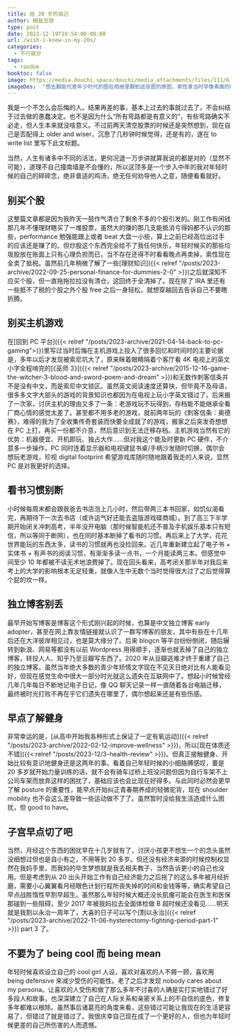 ```yaml
---
title: 给 20 岁的自己
author: 椒盐豆豉
type: post
date: 2023-12-19T18:54:00-08:00
url: /wish-i-knew-in-my-20s/
categories:
  - 不行就分
tags:
  - random
booktoc: false
image: https://media.douchi.space/douchi/media_attachments/files/111/610/548/359/005/740/original/0bf4a394878a2bd3.png
imageDes:  "想去翻能代表年少时代的图在相册里翻到这张图的原图，索性拿当时学像素画的时候画的复刻版纪念图来当题图吧"
---
```


我是一个不怎么会后悔的人。结果再差的事，基本上过去的事就过去了，不会纠结于过去做的愚蠢决定。也不是因为什么“所有弯路都是有意义的”，有些弯路确实不必走，但人生本来就没啥意义。不过前两天清空股票的时候还是突然想到，现在自己是否配得上 older and wiser，沉思了几秒钟时候觉得，还是有的，遂在 to write list 里写下此文标题。

当然，人生有诸多中不同的活法，更何况退一万步讲就算我说的都是对的（显然不可能），道理不自己撞南墙是不会懂的，所以这顶多是一个步入中年的我对年轻时候的自己的碎碎念，绝非普适的鸡汤，绝无任何劝导他人之意，随便看看就好。

<!--more-->

## 别买个股
这整篇文章都是因为我昨天一鼓作气清仓了剩余不多的个股引发的。刚工作有闲钱那几年不懂理财瞎买了一堆股票，虽然大的赚的那几支能抵消亏得妈都不认识的那些，performance 勉强能跟上或者 beat 大盘一小些，算上之前已经高位出过手的应该还是赚了的。但炒股这个东西完全给不了我任何快乐，年轻时候买的那些垃圾股放在账面上只有心理负担而已，当不存在还得不时看看晚点再卖掉，索性现在全卖了抵税。虽然前几年稍微了解了一些[理财知识]({{< relref "/posts/2023-archive/2022-09-25-personal-finance-for-dummies-2-0" >}})之后就深知不应买个股，但一直拖拖拉拉没有清仓，这回终于全清掉了。现在除了 IRA 里还有一些抵不了税的个股之外个股 free 之后一身轻松，就想穿越回去告诉自己不要瞎折腾。

## 别买主机游戏
在[回到 PC 平台]({{< relref "/posts/2023-archive/2021-04-14-back-to-pc-gaming">}})里写过当时后悔在主机游戏上投入了很多回忆和时间时的主要论据是，多年以后才发现被索尼坑大了，原来眯着眼睛隔着个客厅看 4K 电视上的英文小字全程啃完的[《巫师 3》]({{< relref "/posts/2023-archive/2015-12-16-game-the-witcher-3-blood-and-sword-poem-and-dream" >}})和无数作刺客信条并不是没有中文，而是索尼中文锁区。虽然英文阅读速度还算快，但毕竟不及母语，很多多文字大部头的游戏的背景知识也都因为在电视上玩小字英文错过了。后来搬了一次家，讨厌主机的理由又多了一条：老游戏玩不玩得到，存档能不能继承全看厂商心情的感觉太差了。甚至都不用多老的游戏，就前两年玩的《刺客信条：奥德赛》，难得的我为了全收集传奇套装而快要全成就了的游戏，搬家之后突发奇想想在 PC 上打，再买一份都不介意，然后意识到无法迁移存档。主机游戏当然有它的优势：机器便宜、开机即玩、独占大作……但对我这个能及时更新 PC 硬件，不介意多一步操作，PC 同时连着显示器和电视键鼠书桌/手柄沙发随时切换，偶尔会想玩老游戏，珍视 digital footprint 希望游戏库随时随地跟着我走的人来说，显然 PC 是对我更好的选择。

## 看书习惯别断
小时候每周末都会跟我爸去书店泡上几小时，然后带两三本书回家，如饥似渴看完，再期待下一次去书店（或许运气好还能去盗版游戏碟商城）。到了高三下半学期开始闭关冲刺高考，半年没开电脑（那时候智能机还不普及手机娱乐基本只有短信，所以等同于断网），也在同时基本断掉了看书的习惯。再后来上了大学，花花世界能玩的东西太多，读书的习惯就再也没捡回来。近几年重新建立起了电子书 + 实体书 + 有声书的阅读习惯，有渐渐多读一点书，一个月能读两三本。但感觉中间至少 10 年都被不读无术地浪费掉了。现在回头看来，高考闭关那半年对我后来考上的大学的影响根本无足轻重，就像人生中无数个当时觉得很大过了之后觉得算个屁的坎一样。

## 独立博客别丢
最早开始写博客是博客这个形式刚兴起的时候，也算是中文独立博客 early adopter，甚至在网上靠友情链接就认识了一群写博客的朋友，其中有些在十几年后还在大洋彼岸相见过，也是莫大缘分了。后来 blogcn 等平台纷纷倒闭，随后辗转到新浪、网易等都没有以前 Wordpress 用得顺手，逐渐也就丢掉了自己的独立博客，转投人人、知乎乃至豆瓣写东西了。2020 年从豆瓣逃难才终于重建了自己的独立博客。虽然当年绝大多数的青少年矫情文字现在不见天日绝对比有人能看见好，但现在感觉生命中很大一部分时光就这么遗失在互联网中了。想起小时候曾经几年几年每日不断地记电子日记，像 QQ 聊天记录一样一直随着各台电脑迁移，最终被时光打败不再在乎它们遗失在哪里了，偶尔想起来还是有些伤感。

## 早点了解健身
非常幸运的是，[从高中开始我各种形式上保证了一定有氧运动]({{< relref "/posts/2023-archive/2022-02-12-improve-wellness" >}})，所以[现在体质还不错]({{< relref "/posts/2023-12/3-health-review" >}})。但真正接触健身、开始比较有意识地健身还是这两年的事。看着自己年轻时候的小细胳膊感叹，要是 20 多岁就开始力量训练的话，就不会有骑车过桥上班没问题但因为自行车架不上公司车架而放弃这样的困扰了，基础应该也会比现在好得多。与此同时必然会更早了解 posture 的重要性，能早点开始纠正青春期养成的轻微驼背，现在 shoulder mobility 也不会这么差导致一些运动做不了了。虽然暂时没给我生活造成什么困扰，但 good to have。

## 子宫早点切了吧
当然，月经这个东西的困扰早在十几岁就有了，讨厌小孩更不想生一个的念头虽然没细想过但也是自小有之，不用等到 20 多岁。但还没有经济来源的时候控制权显然在我妈手里，而我妈的毕生梦想就是我去相夫教子，当然告诉更小的自己也没用。但是考虑到从 20 出头开始工作有自己经济能力之后拖了的这么多年被月经折磨，需要小心翼翼看月经眼色计划行程所丧失掉的时间和金钱等等，确实希望自己早点战胜惰性早割早超生。虽然那么年轻时候大概还没长肌瘤可能会在医生和医保那碰到一些阻碍，至少 2017 年被我妈拉去全面体检做 B 超时候还没看见……明天就是我割以永治一周年了，大喜的日子可以写个[割以永治]({{< relref "/posts/2023-archive/2022-11-06-hysterectomy-fighting-period-part-1" >}}) part 3 了。

## 不要为了 being cool 而 being mean
年轻时候喜欢设立自己的 cool girl 人设，喜欢对喜欢的人不屑一顾，喜欢用 being defensive 来减少受伤的可能性。老了之后才发现 nobody cares about my persona。让喜欢的人受伤和做了那么多年不讨喜的人确是实打实地错过了好多段人和故事，也深深建立了自己在人际关系和亲密关系上的不自信的底色，修复多年都难以根除。虽然事后诸葛亮的角度来看，这些错过可能让我现在的生活更容易了，但错过了就是错过了。我很庆幸自己现在成了一个更好的人，但也为年轻时候更差的自己所伤害的人而遗憾。

